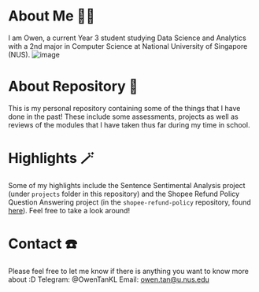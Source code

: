 # About Me 🧑‍💻
I am Owen, a current Year 3 student studying Data Science and Analytics with a 2nd major in Computer Science at National University of Singapore (NUS).
![image](https://github.com/user-attachments/assets/bab9c9b6-456e-4243-ac57-30e2e6d2f6ad)

# About Repository 🏫
This is my personal repository containing some of the things that I have done in the past! These include some assessments, projects as well as reviews of the modules that I have taken thus far during my time in school.

# Highlights 🪄
Some of my highlights include the Sentence Sentimental Analysis project (under `projects` folder in this repository) and the Shopee Refund Policy Question Answering project (in the `shopee-refund-policy` repository, found [here](https://github.com/OweT1/shopee-refund-policy)). Feel free to take a look around! 

# Contact ☎️
Please feel free to let me know if there is anything you want to know more about :D
Telegram: @OwenTanKL
Email: owen.tan@u.nus.edu
